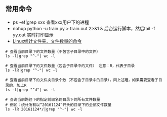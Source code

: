 ## 常用命令


* ps -ef|grep xxx                        查看xxx用户下的进程
* nohup python -u train.py > train.out 2>&1 &          后台运行脚本，然后tail -f yy.out 实时打印显示
* [Linux统计文件夹、文件数量的命令](https://www.cnblogs.com/uzipi/p/6100790.html)
```shell
# 查看当前目录下的文件数量（不包含子目录中的文件）
ls -l|grep "^-"| wc -l

# 查看当前目录下的文件数量（包含子目录中的文件） 注意：R，代表子目录
ls -lR|grep "^-"| wc -l

# 查看当前目录下的文件夹目录个数（不包含子目录中的目录），同上述理，如果需要查看子目录的，加上R
ls -l|grep "^d"| wc -l

# 查询当前路径下的指定前缀名的目录下的所有文件数量
# 例如：统计所有以“20161124”开头的目录下的全部文件数量
ls -lR 20161124*/|grep "^-"| wc -l
```
